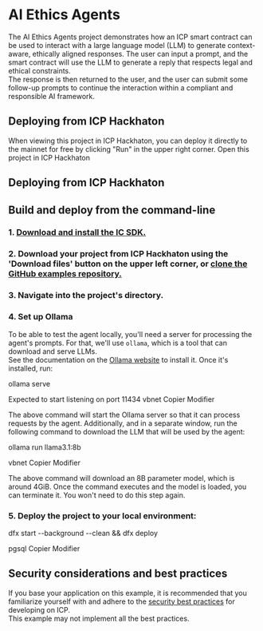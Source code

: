 # AI Ethics Agents

The AI Ethics Agents project demonstrates how an ICP smart contract can be used to interact with a large language model (LLM) to generate context-aware, ethically aligned responses. The user can input a prompt, and the smart contract will use the LLM to generate a reply that respects legal and ethical constraints.  
The response is then returned to the user, and the user can submit some follow-up prompts to continue the interaction within a compliant and responsible AI framework.

## Deploying from ICP Hackhaton

When viewing this project in ICP Hackhaton, you can deploy it directly to the mainnet for free by clicking "Run" in the upper right corner. Open this project in ICP Hackhaton

## Deploying from ICP Hackhaton


## Build and deploy from the command-line

### 1. [Download and install the IC SDK.](https://internetcomputer.org/docs/building-apps/getting-started/install)

### 2. Download your project from ICP Hackhaton using the 'Download files' button on the upper left corner, or [clone the GitHub examples repository.](https://github.com/dfinity/examples/)

### 3. Navigate into the project's directory.

### 4. Set up Ollama

To be able to test the agent locally, you'll need a server for processing the agent's prompts. For that, we'll use `ollama`, which is a tool that can download and serve LLMs.  
See the documentation on the [Ollama website](https://ollama.com/) to install it. Once it's installed, run:

ollama serve

Expected to start listening on port 11434
vbnet
Copier
Modifier

The above command will start the Ollama server so that it can process requests by the agent. Additionally, and in a separate window, run the following command to download the LLM that will be used by the agent:

ollama run llama3.1:8b

vbnet
Copier
Modifier

The above command will download an 8B parameter model, which is around 4GiB. Once the command executes and the model is loaded, you can terminate it. You won't need to do this step again.

### 5. Deploy the project to your local environment:

dfx start --background --clean && dfx deploy

pgsql
Copier
Modifier

## Security considerations and best practices

If you base your application on this example, it is recommended that you familiarize yourself with and adhere to the [security best practices](https://internetcomputer.org/docs/building-apps/security/overview) for developing on ICP.  
This example may not implement all the best practices.
